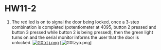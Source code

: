 # HW11-2
1. The red led is on to signal the door being locked, once a 3-step combination is completed (potentiometer at 4095, button 2 pressed and button 3 pressed while button 2 is being pressed), then the green light turns on and the serial monitor informs the user that the door is unlocked.
[![G0trLj.png](https://imgpile.com/images/G0trLj.png)](https://imgpile.com/i/G0trLj)
[![G0tzyo.png](https://imgpile.com/images/G0tzyo.png)]
 
